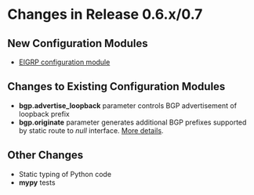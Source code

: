 # Changes in Release 0.6.x/0.7

## New Configuration Modules

* [EIGRP configuration module](../module/eigrp.md)

## Changes to Existing Configuration Modules

* **bgp.advertise_loopback** parameter controls BGP advertisement of loopback prefix
* **bgp.originate** parameter generates additional BGP prefixes supported by static route to *null* interface. [More details](../module/bgp.md#advertised-bgp-prefixes).

## Other Changes

* Static typing of Python code
* **mypy** tests
